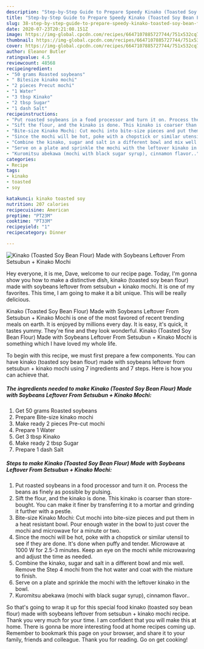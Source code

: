```yaml
---
description: "Step-by-Step Guide to Prepare Speedy Kinako (Toasted Soy Bean Flour) Made with Soybeans Leftover From Setsubun + Kinako Mochi"
title: "Step-by-Step Guide to Prepare Speedy Kinako (Toasted Soy Bean Flour) Made with Soybeans Leftover From Setsubun + Kinako Mochi"
slug: 38-step-by-step-guide-to-prepare-speedy-kinako-toasted-soy-bean-flour-made-with-soybeans-leftover-from-setsubun-kinako-mochi
date: 2020-07-23T20:21:08.151Z
image: https://img-global.cpcdn.com/recipes/6647107885727744/751x532cq70/kinako-toasted-soy-bean-flour-made-with-soybeans-leftover-from-setsubun-kinako-mochi-recipe-main-photo.jpg
thumbnail: https://img-global.cpcdn.com/recipes/6647107885727744/751x532cq70/kinako-toasted-soy-bean-flour-made-with-soybeans-leftover-from-setsubun-kinako-mochi-recipe-main-photo.jpg
cover: https://img-global.cpcdn.com/recipes/6647107885727744/751x532cq70/kinako-toasted-soy-bean-flour-made-with-soybeans-leftover-from-setsubun-kinako-mochi-recipe-main-photo.jpg
author: Eleanor Butler
ratingvalue: 4.5
reviewcount: 48568
recipeingredient:
- "50 grams Roasted soybeans"
- " Bitesize kinako mochi"
- "2 pieces Precut mochi"
- "1 Water"
- "3 tbsp Kinako"
- "2 tbsp Sugar"
- "1 dash Salt"
recipeinstructions:
- "Put roasted soybeans in a food processor and turn it on. Process the beans as finely as possible by pulsing."
- "Sift the flour, and the kinako is done. This kinako is coarser than store-bought.  You can make it finer by transferring it to a mortar and grinding it further with a pestle."
- "Bite-size Kinako Mochi: Cut mochi into bite-size pieces and put them in a heat resistant bowl.  Pour enough water in the bowl to just cover the mochi and microwave for a minute or two."
- "Since the mochi will be hot, poke with a chopstick or similar utensil to see if they are done. It&#39;s done when puffy and tender. Microwave at 1000 W for 2.5-3 minutes.  Keep an eye on the mochi while microwaving and adjust the time as needed."
- "Combine the kinako, sugar and salt in a different bowl and mix well.  Remove the Step 4 mochi from the hot water and coat with the mixture to finish."
- "Serve on a plate and sprinkle the mochi with the leftover kinako in the bowl."
- "Kuromitsu abekawa (mochi with black sugar syrup), cinnamon flavor.."
categories:
- Recipe
tags:
- kinako
- toasted
- soy

katakunci: kinako toasted soy 
nutrition: 207 calories
recipecuisine: American
preptime: "PT23M"
cooktime: "PT33M"
recipeyield: "1"
recipecategory: Dinner

---
```



![Kinako (Toasted Soy Bean Flour) Made with Soybeans Leftover From Setsubun + Kinako Mochi](https://img-global.cpcdn.com/recipes/6647107885727744/751x532cq70/kinako-toasted-soy-bean-flour-made-with-soybeans-leftover-from-setsubun-kinako-mochi-recipe-main-photo.jpg)

Hey everyone, it is me, Dave, welcome to our recipe page. Today, I'm gonna show you how to make a distinctive dish, kinako (toasted soy bean flour) made with soybeans leftover from setsubun + kinako mochi. It is one of my favorites. This time, I am going to make it a bit unique. This will be really delicious.

Kinako (Toasted Soy Bean Flour) Made with Soybeans Leftover From Setsubun + Kinako Mochi is one of the most favored of recent trending meals on earth. It is enjoyed by millions every day. It is easy, it's quick, it tastes yummy. They're fine and they look wonderful. Kinako (Toasted Soy Bean Flour) Made with Soybeans Leftover From Setsubun + Kinako Mochi is something which I have loved my whole life.




To begin with this recipe, we must first prepare a few components. You can have kinako (toasted soy bean flour) made with soybeans leftover from setsubun + kinako mochi using 7 ingredients and 7 steps. Here is how you can achieve that.

<!--inarticleads1-->

##### The ingredients needed to make Kinako (Toasted Soy Bean Flour) Made with Soybeans Leftover From Setsubun + Kinako Mochi:

1. Get 50 grams Roasted soybeans
1. Prepare  Bite-size kinako mochi
1. Make ready 2 pieces Pre-cut mochi
1. Prepare 1 Water
1. Get 3 tbsp Kinako
1. Make ready 2 tbsp Sugar
1. Prepare 1 dash Salt




<!--inarticleads2-->

##### Steps to make Kinako (Toasted Soy Bean Flour) Made with Soybeans Leftover From Setsubun + Kinako Mochi:

1. Put roasted soybeans in a food processor and turn it on. Process the beans as finely as possible by pulsing.
1. Sift the flour, and the kinako is done. This kinako is coarser than store-bought.  You can make it finer by transferring it to a mortar and grinding it further with a pestle.
1. Bite-size Kinako Mochi: Cut mochi into bite-size pieces and put them in a heat resistant bowl.  Pour enough water in the bowl to just cover the mochi and microwave for a minute or two.
1. Since the mochi will be hot, poke with a chopstick or similar utensil to see if they are done. It&#39;s done when puffy and tender. Microwave at 1000 W for 2.5-3 minutes.  Keep an eye on the mochi while microwaving and adjust the time as needed.
1. Combine the kinako, sugar and salt in a different bowl and mix well.  Remove the Step 4 mochi from the hot water and coat with the mixture to finish.
1. Serve on a plate and sprinkle the mochi with the leftover kinako in the bowl.
1. Kuromitsu abekawa (mochi with black sugar syrup), cinnamon flavor..




So that's going to wrap it up for this special food kinako (toasted soy bean flour) made with soybeans leftover from setsubun + kinako mochi recipe. Thank you very much for your time. I am confident that you will make this at home. There is gonna be more interesting food at home recipes coming up. Remember to bookmark this page on your browser, and share it to your family, friends and colleague. Thank you for reading. Go on get cooking!
